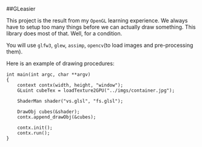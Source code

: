 ##GLeasier

This project is the result from my `OpenGL` learning experience. We always have
to setup too many things before we can actually draw something. This library
does most of that. Well, for a condition.

You will use `glfw3`, `glew`, `assimp`, `opencv`(to load images and
pre-processing them).

Here is an example of drawing procedures:

	int main(int argc, char **argv)
	{
		context contx(width, height, "window");
		GLuint cubeTex = loadTexture2GPU("../imgs/container.jpg");
	
		ShaderMan shader("vs.glsl", "fs.glsl");
		
		DrawObj cubes(&shader);
		contx.append_drawObj(&cubes);
		
		contx.init();
		contx.run();
	}
	
	
